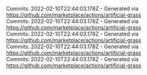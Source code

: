 Commits: 2022-02-10T22:44:03.178Z - Generated via https://github.com/marketplace/actions/artificial-grass
<br>
Commits: 2022-02-10T22:44:03.178Z - Generated via https://github.com/marketplace/actions/artificial-grass
<br>
Commits: 2022-02-10T22:44:03.178Z - Generated via https://github.com/marketplace/actions/artificial-grass
<br>
Commits: 2022-02-10T22:44:03.178Z - Generated via https://github.com/marketplace/actions/artificial-grass
<br>
Commits: 2022-02-10T22:44:03.178Z - Generated via https://github.com/marketplace/actions/artificial-grass
<br>
